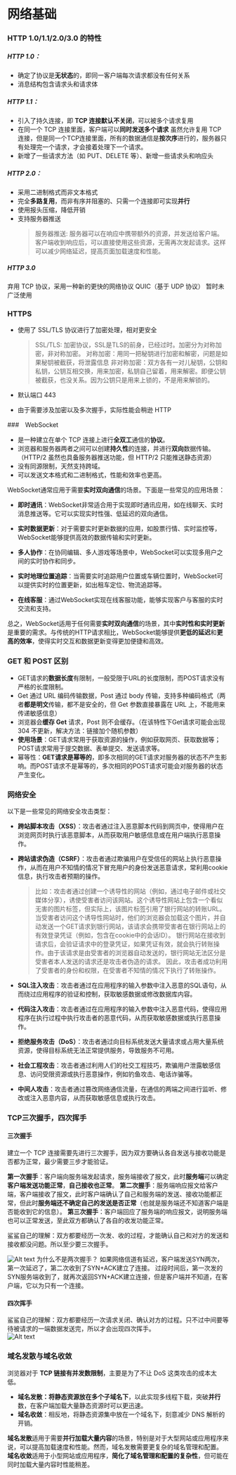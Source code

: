 # 网络基础

### HTTP 1.0/1.1/2.0/3.0 的特性
##### HTTP 1.0：

- 确定了协议是**无状态**的，即同一客户端每次请求都没有任何关系
- 消息结构包含请求头和请求体

##### HTTP 1.1：

- 引入了持久连接，即 **TCP 连接默认不关闭**，可以被多个请求复用
- 在同一个 TCP 连接里面，客户端可以**同时发送多个请求**
虽然允许复用 TCP 连接，但是同一个TCP连接里面，所有的数据通信是**按次序**进行的，服务器只有处理完一个请求，才会接着处理下一个请求。
- 新增了一些请求方法（如 PUT、DELETE 等）、新增一些请求头和响应头

##### HTTP 2.0：

- 采用二进制格式而非文本格式
- 完全**多路复用**，而非有序并阻塞的、只需一个连接即可实现**并行**
- 使用报头压缩，降低开销
- 支持服务器推送
  > 服务器推送: 服务器可以在响应中携带额外的资源，并发送给客户端。客户端收到响应后，可以直接使用这些资源，无需再次发起请求。这样可以减少网络延迟，提高页面加载速度和性能。

##### HTTP 3.0

弃用 TCP 协议，采用一种新的更快的网络协议 QUIC（基于 UDP 协议）
暂时未广泛使用

### HTTPS
- 使用了 SSL/TLS 协议进行了加密处理，相对更安全
  > SSL/TLS: 加密协议，SSL是TLS的前身，已经过时。加密分为对称加密，非对称加密。
  > 对称加密：用同一把秘钥进行加密和解密，问题是如果秘钥被截获，将泄露信息
  > 非对称加密：双方各有一对儿秘钥，公钥和私钥，公钥互相交换，用来加密，私钥自己留着，用来解密。即便公钥被截获，也没关系。因为公钥只是用来上锁的，不是用来解锁的。

- 默认端口 443
- 由于需要涉及加密以及多次握手，实际性能会稍逊 HTTP

###　WebSocket

- 是一种建立在单个 TCP 连接上进行**全双工**通信的**协议**。
- 浏览器和服务器两者之间可以创建**持久性**的连接，并进行**双向**数据传输。（HTTP/2 虽然也具备服务器推送功能，但 HTTP/2 只能推送静态资源）
- 没有同源限制，天然支持跨域。
- 可以发送文本格式和二进制格式，性能和效率也更高。

WebSocket通常应用于需要**实时双向通信**的场景。下面是一些常见的应用场景：

- **即时通讯**：WebSocket非常适合用于实现即时通讯应用，如在线聊天、实时消息推送等。它可以实现实时性强、低延迟的双向通信。

- **实时数据更新**：对于需要实时更新数据的应用，如股票行情、实时监控等，WebSocket能够提供高效的数据传输和实时更新。

- **多人协作**：在协同编辑、多人游戏等场景中，WebSocket可以实现多用户之间的实时协作和同步。

- **实时地理位置追踪**：当需要实时追踪用户位置或车辆位置时，WebSocket可以提供实时的位置更新，如出租车定位、物流追踪等。

- **在线客服**：通过WebSocket实现在线客服功能，能够实现客户与客服的实时交流和支持。

总之，WebSocket适用于任何需要**实时双向通信**的场景，其中**实时性和实时更新**是重要的需求。与传统的HTTP请求相比，WebSocket能够提供**更低的延迟**和**更高的效率**，使得实时交互和数据更新变得更加便捷和高效。

###  GET 和 POST 区别

- GET请求的**数据长度**有限制，一般受限于URL的长度限制，而POST请求没有严格的长度限制。
- Get 通过 URL 编码传输数据，Post 通过 body 传输，支持多种编码格式（两者**都是明文**传输，都不是安全的，但 Get 参数直接暴露在 URL 上，不能用来传递敏感信息）
- 浏览器会**缓存 Get** 请求，Post 则不会缓存。（在该特性下Get请求可能会出现 304 不更新，解决方法：链接加个随机参数）
- **使用场景**：GET请求常用于获取资源的操作，例如获取网页、获取数据等；POST请求常用于提交数据、表单提交、发送请求等。
- 幂等性：**GET请求是幂等的**，即多次相同的GET请求对服务器的状态不产生影响。而POST请求不是幂等的，多次相同的POST请求可能会对服务器的状态产生变化。

### 网络安全
以下是一些常见的网络安全攻击类型：

- **跨站脚本攻击（XSS）**：攻击者通过注入恶意脚本代码到网页中，使得用户在浏览网页时执行该恶意脚本，从而获取用户敏感信息或在用户端执行恶意操作。

- **跨站请求伪造（CSRF）**：攻击者通过欺骗用户在受信任的网站上执行恶意操作，从而在用户不知情的情况下冒充用户的身份发送恶意请求，常利用cookie信息，执行攻击者预期的操作。
  > 比如：攻击者通过创建一个诱导性的网站（例如，通过电子邮件或社交媒体分享），诱使受害者访问该网站。这个诱导性网站上包含一个看似无害的图片标签，但实际上，该图片标签引用了银行网站的转账URL。
  > 当受害者访问这个诱导性网站时，他们的浏览器会加载这个图片，并自动发送一个GET请求到银行网站，该请求会携带受害者在银行网站上的有效登录凭证（例如，包含在cookie中的会话ID）。
  > 银行网站在接收到请求后，会验证请求中的登录凭证，如果凭证有效，就会执行转账操作。由于该请求是由受害者的浏览器自动发送的，银行网站无法区分是受害者本人发送的请求还是攻击者伪造的请求。
  > 因此，攻击者成功利用了受害者的身份和权限，在受害者不知情的情况下执行了转账操作。


- **SQL注入攻击**：攻击者通过在应用程序的输入参数中注入恶意的SQL语句，从而绕过应用程序的验证和控制，获取敏感数据或修改数据库内容。

- **代码注入攻击**：攻击者通过在应用程序的输入参数中注入恶意代码，使得应用程序在执行过程中执行攻击者的恶意代码，从而获取敏感数据或执行恶意操作。

- **拒绝服务攻击（DoS）**：攻击者通过向目标系统发送大量请求或占用大量系统资源，使得目标系统无法正常提供服务，导致服务不可用。

- **社会工程攻击**：攻击者通过利用人们的社交工程技巧，欺骗用户泄露敏感信息、访问受限资源或执行恶意操作，例如钓鱼攻击、电话诈骗等。

- **中间人攻击**：攻击者通过篡改网络通信流量，在通信的两端之间进行监听、修改或注入恶意内容，从而获取敏感信息或执行攻击。

### TCP三次握手，四次挥手

#### 三次握手
建立一个 TCP 连接需要先进行三次握手，因为双方要确认各自发送与接收功能是否都为正常，最少需要三步才能验证。

**第一次握手**：客户端向服务端发起请求，服务端接收了报文，此时**服务端**可以确定**客户端发送功能正常**，**自己接收也正常**。
**第二次握手**：服务端响应报文给客户端，客户端接收了报文，此时客户端确认了自己和服务端的发送、接收功能都正常，但此时**服务端还不确定自己的发送是否正常**（也就是服务端还不知道客户端是否能收到它的信息）。
**第三次握手**：客户端回应了服务端的响应报文，说明服务端也可以正常发送，至此双方都确认了各自的收发功能正常。

鲨鲨自己的理解：双方都要经历一次发、收的过程，才能确认自己和对方的发送和接收都没问题。所以至少要三次握手。<br/>

![Alt text](images/image.png)
为什么不是两次握手？
如果网络信道有延迟，客户端发送SYN两次，第一次延迟了，第二次收到了SYN+ACK建立了连接。
过段时间后，第一次发的SYN服务端收到了，就再次返回SYN+ACK建立连接，但是客户端并不知道，在客户端，它以为只有一个连接。
#### 四次挥手
鲨鲨自己的理解：双方都要经历一次请求关闭、确认对方的过程。只不过中间要等待被请求的一端数据发送完，所以才会出现四次挥手。<br/>
![Alt text](images/image-1.png)

### 域名发散与域名收敛
  浏览器对于 **TCP 链接有并发数限制**，主要是为了不让 DoS 这类攻击的成本太低。
- **域名发散：将静态资源放在多个子域名下**，以此实现多线程下载，突破**并行**数，在客户端加载大量静态资源时可以更迅速。
- **域名收敛**：相反地，将静态资源集中放在一个域名下，刻意减少 DNS 解析的开销。

**域名发散**适用于需要**并行加载大量内容**的场景，特别是对于大型网站或应用程序来说，可以提高加载速度和性能。然而，域名发散需要更复杂的域名管理和配置。
**域名收敛**适用于小型网站或应用程序，**简化了域名管理和配置的复杂性**，但可能在同时加载大量内容时性能稍差。

